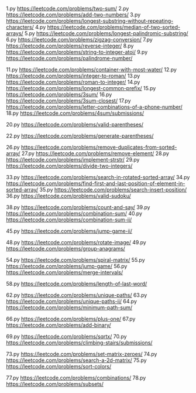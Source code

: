 1.py https://leetcode.com/problems/two-sum/
2.py https://leetcode.com/problems/add-two-numbers/
3.py https://leetcode.com/problems/longest-substring-without-repeating-characters/
4.py https://leetcode.com/problems/median-of-two-sorted-arrays/
5.py https://leetcode.com/problems/longest-palindromic-substring/
6.py https://leetcode.com/problems/zigzag-conversion/
7.py https://leetcode.com/problems/reverse-integer/
8.py https://leetcode.com/problems/string-to-integer-atoi/
9.py https://leetcode.com/problems/palindrome-number/

11.py https://leetcode.com/problems/container-with-most-water/
12.py https://leetcode.com/problems/integer-to-roman/
13.py https://leetcode.com/problems/roman-to-integer/
14.py https://leetcode.com/problems/longest-common-prefix/
15.py https://leetcode.com/problems/3sum/
16.py https://leetcode.com/problems/3sum-closest/
17.py https://leetcode.com/problems/letter-combinations-of-a-phone-number/
18.py https://leetcode.com/problems/4sum/submissions/

20.py https://leetcode.com/problems/valid-parentheses/

22.py https://leetcode.com/problems/generate-parentheses/

26.py https://leetcode.com/problems/remove-duplicates-from-sorted-array/
27.py https://leetcode.com/problems/remove-element/
28.py https://leetcode.com/problems/implement-strstr/
29.py https://leetcode.com/problems/divide-two-integers/

33.py https://leetcode.com/problems/search-in-rotated-sorted-array/
34.py https://leetcode.com/problems/find-first-and-last-position-of-element-in-sorted-array/
35.py https://leetcode.com/problems/search-insert-position/
36.py https://leetcode.com/problems/valid-sudoku/

38.py https://leetcode.com/problems/count-and-say/
39.py https://leetcode.com/problems/combination-sum/
40.py https://leetcode.com/problems/combination-sum-ii/

45.py https://leetcode.com/problems/jump-game-ii/

48.py https://leetcode.com/problems/rotate-image/
49.py https://leetcode.com/problems/group-anagrams/


54.py https://leetcode.com/problems/spiral-matrix/
55.py https://leetcode.com/problems/jump-game/
56.py https://leetcode.com/problems/merge-intervals/

58.py https://leetcode.com/problems/length-of-last-word/

62.py https://leetcode.com/problems/unique-paths/
63.py https://leetcode.com/problems/unique-paths-ii/
64.py https://leetcode.com/problems/minimum-path-sum/

66.py https://leetcode.com/problems/plus-one/
67.py https://leetcode.com/problems/add-binary/

69.py https://leetcode.com/problems/sqrtx/
70.py https://leetcode.com/problems/climbing-stairs/submissions/

73.py https://leetcode.com/problems/set-matrix-zeroes/
74.py https://leetcode.com/problems/search-a-2d-matrix/
75.py https://leetcode.com/problems/sort-colors/

77.py https://leetcode.com/problems/combinations/
78.py https://leetcode.com/problems/subsets/